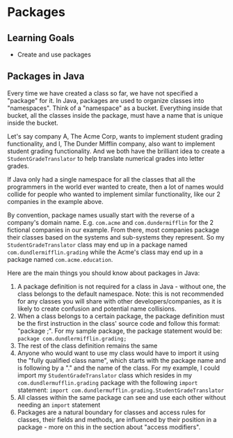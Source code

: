# Packages

## Learning Goals

- Create and use packages 

## Packages in Java

Every time we have created a class so far, we have not specified a "package" for
it. In Java, packages are used to organize classes into "namespaces". Think of a
"namespace" as a bucket. Everything inside that bucket, all the classes inside
the package, must have a name that is unique inside the bucket.

Let's say company A, The Acme Corp, wants to implement student grading
functionality, and I, The Dunder Mifflin company, also want to implement student
grading functionality. And we both have the brilliant idea to create a
`StudentGradeTranslator` to help translate numerical grades into letter grades.

If Java only had a single namespace for all the classes that all the programmers
in the world ever wanted to create, then a lot of names would collide for people
who wanted to implement similar functionality, like our 2 companies in the
example above.

By convention, package names usually start with the reverse of a company's
domain name. E.g. `com.acme` and `com.dundermifflin` for the 2 fictional
companies in our example. From there, most companies package their classes based
on the systems and sub-systems they represent. So my `StudentGradeTranslator`
class may end up in a package named `com.dundlermifflin.grading` while the
Acme's class may end up in a package named `com.acme.education`.

Here are the main things you should know about packages in Java:

1. A package definition is not required for a class in Java - without one, the
   class belongs to the default namespace. Note: this is not recommended for any
   classes you will share with other developers/companies, as it is likely to
   create confusion and potential name collisions.
2. When a class belongs to a certain package, the package definition must be the
   first instruction in the class' source code and follow this format: "package
   <package-name>;". For my sample package, the package statement would be:
   `package com.dundlermifflin.grading;`
3. The rest of the class definition remains the same
4. Anyone who would want to use my class would have to import it using the
   "fully qualified class name", which starts with the package name and is
   following by a "." and the name of the class. For my example, I could import
   my `StudentGradeTranslator` class which resides in my
   `com.dundlermufflin.grading` package with the following `import` statement:
   `import com.dundlermufflin.grading.StudentGradeTranslator`
5. All classes within the same package can see and use each other without
   needing an `import` statement
6. Packages are a natural boundary for classes and access rules for classes,
   their fields and methods, are influenced by their position in a package -
   more on this in the section about "access modifiers".
